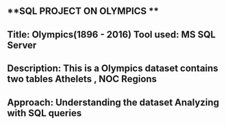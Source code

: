 **SQL PROJECT ON OLYMPICS **
-------------------------------------------------------------------------
Title: Olympics(1896 - 2016)
Tool used: MS SQL Server
-------------------------------------------------------------------------
Description:
This is a Olympics dataset contains two tables Athelets , NOC Regions
--------------------------------------------------------------------------
Approach:
Understanding the dataset
Analyzing with SQL queries
--------------------------------------------------------------------------
